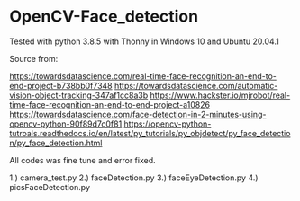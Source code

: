 # OpenCV-Face_detection

Tested with python 3.8.5 with Thonny in Windows 10 and Ubuntu 20.04.1 

Source from:

https://towardsdatascience.com/real-time-face-recognition-an-end-to-end-project-b738bb0f7348
https://towardsdatascience.com/automatic-vision-object-tracking-347af1cc8a3b
https://www.hackster.io/mjrobot/real-time-face-recognition-an-end-to-end-project-a10826
https://towardsdatascience.com/face-detection-in-2-minutes-using-opencv-python-90f89d7c0f81
https://opencv-python-tutroals.readthedocs.io/en/latest/py_tutorials/py_objdetect/py_face_detection/py_face_detection.html


All codes was fine tune and error fixed.

1.) camera_test.py
2.) faceDetection.py
3.) faceEyeDetection.py
4.) picsFaceDetection.py
